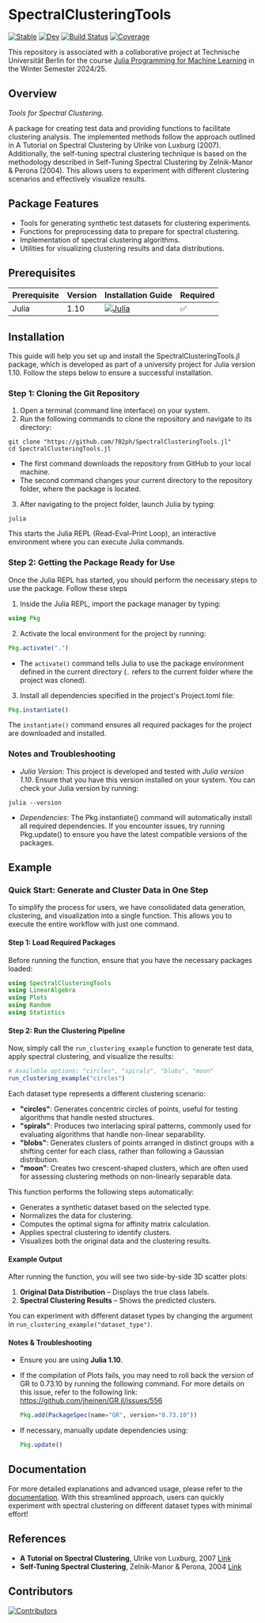 # SpectralClusteringTools

[![Stable](https://img.shields.io/badge/docs-stable-blue.svg)](https://702ph.github.io/SpectralClusteringTools.jl/stable/)
[![Dev](https://img.shields.io/badge/docs-dev-blue.svg)](https://702ph.github.io/SpectralClusteringTools.jl/dev/)
[![Build Status](https://github.com/702ph/SpectralClusteringTools.jl/actions/workflows/CI.yml/badge.svg?branch=main)](https://github.com/702ph/SpectralClusteringTools.jl/actions/workflows/CI.yml?query=branch%3Amain)
[![Coverage](https://codecov.io/gh/702ph/SpectralClusteringTools.jl/branch/main/graph/badge.svg)](https://codecov.io/gh/702ph/SpectralClusteringTools.jl)


This repository is associated with a collaborative project at Technische Universität Berlin for the course [Julia Programming for Machine Learning](https://adrianhill.de/julia-ml-course/) in the Winter Semester 2024/25.


## Overview
*Tools for Spectral Clustering.*

A package for creating test data and providing functions to facilitate clustering analysis. The implemented methods follow the approach outlined in A Tutorial on Spectral Clustering by Ulrike von Luxburg (2007). Additionally, the self-tuning spectral clustering technique is based on the methodology described in Self-Tuning Spectral Clustering by Zelnik-Manor & Perona (2004). This allows users to experiment with different clustering scenarios and effectively visualize results.


## Package Features
- Tools for generating synthetic test datasets for clustering experiments.
- Functions for preprocessing data to prepare for spectral clustering.
- Implementation of spectral clustering algorithms.
- Utilities for visualizing clustering results and data distributions.


## Prerequisites

| Prerequisite | Version | Installation Guide | Required |
|--------------|---------|--------------------|----------|
| Julia       | 1.10    | [![Julia](https://img.shields.io/badge/Julia-v1.10-blue)](https://julialang.org/downloads/) | ✅ |



## Installation
This guide will help you set up and install the SpectralClusteringTools.jl package, which is developed as part of a university project for Julia version 1.10. Follow the steps below to ensure a successful installation.

### Step 1: Cloning the Git Repository
1. Open a terminal (command line interface) on your system.
2. Run the following commands to clone the repository and navigate to its directory:
```
git clone "https://github.com/702ph/SpectralClusteringTools.jl"
cd SpectralClusteringTools.jl
```
- The first command downloads the repository from GitHub to your local machine.
- The second command changes your current directory to the repository folder, where the package is located.


3. After navigating to the project folder, launch Julia by typing:
```
julia
```
This starts the Julia REPL (Read-Eval-Print Loop), an interactive environment where you can execute Julia commands.


### Step 2: Getting the Package Ready for Use
Once the Julia REPL has started, you should perform the necessary steps to use the package. Follow these steps

1. Inside the Julia REPL, import the package manager by typing:
```julia
using Pkg
```


2. Activate the local environment for the project by running:
```julia
Pkg.activate(".")
```
- The `activate()` command tells Julia to use the package environment defined in the current directory (`.` refers to the current folder where the project was cloned).

3. Install all dependencies specified in the project's Project.toml file:
```julia
Pkg.instantiate()
```
The `instantiate()` command ensures all required packages for the project are downloaded and installed.



### Notes and Troubleshooting
- *Julia Version*: This project is developed and tested with *Julia version 1.10*. Ensure that you have this version installed on your system. You can check your Julia version by running:
```
julia --version
```
- *Dependencies*: The Pkg.instantiate() command will automatically install all required dependencies. If you encounter issues, try running Pkg.update() to ensure you have the latest compatible versions of the packages.


## Example

### Quick Start: Generate and Cluster Data in One Step

To simplify the process for users, we have consolidated data generation, clustering, and visualization into a single function. This allows you to execute the entire workflow with just one command.

#### Step 1: Load Required Packages

Before running the function, ensure that you have the necessary packages loaded:

```julia
using SpectralClusteringTools
using LinearAlgebra
using Plots
using Random
using Statistics
```

#### Step 2: Run the Clustering Pipeline

Now, simply call the `run_clustering_example` function to generate test data, apply spectral clustering, and visualize the results:

```julia
# Available options: "circles", "spirals", "blobs", "moon"
run_clustering_example("circles")  
```

Each dataset type represents a different clustering scenario:

- **"circles"**: Generates concentric circles of points, useful for testing algorithms that handle nested structures.
- **"spirals"**: Produces two interlacing spiral patterns, commonly used for evaluating algorithms that handle non-linear separability.
- **"blobs"**: Generates clusters of points arranged in distinct groups with a shifting center for each class, rather than following a Gaussian distribution.
- **"moon"**: Creates two crescent-shaped clusters, which are often used for assessing clustering methods on non-linearly separable data.

This function performs the following steps automatically:

- Generates a synthetic dataset based on the selected type.
- Normalizes the data for clustering.
- Computes the optimal sigma for affinity matrix calculation.
- Applies spectral clustering to identify clusters.
- Visualizes both the original data and the clustering results.

#### Example Output

After running the function, you will see two side-by-side 3D scatter plots:

1. **Original Data Distribution** – Displays the true class labels.
2. **Spectral Clustering Results** – Shows the predicted clusters.

You can experiment with different dataset types by changing the argument in `run_clustering_example("dataset_type")`.


#### Notes & Troubleshooting
- Ensure you are using **Julia 1.10**.
- If the compilation of Plots fails, you may need to roll back the version of GR to 0.73.10 by running the following command. For more details on this issue, refer to the following link: https://github.com/jheinen/GR.jl/issues/556

  ```julia
  Pkg.add(PackageSpec(name="GR", version="0.73.10"))
  ```
- If necessary, manually update dependencies using:
  ```julia
  Pkg.update()
  ```



## Documentation
For more detailed explanations and advanced usage, 
please refer to the [documentation](https://702ph.github.io/SpectralClusteringTools.jl/stable/). 
With this streamlined approach, users can quickly experiment 
with spectral clustering on different dataset types with minimal effort!


## References
- **A Tutorial on Spectral Clustering**, Ulrike von Luxburg, 2007 [Link](https://www.tml.cs.uni-tuebingen.de/team/luxburg/publications/Luxburg07_tutorial.pdf)
- **Self-Tuning Spectral Clustering**, Zelnik-Manor & Perona, 2004 [Link](https://proceedings.neurips.cc/paper_files/paper/2004/file/40173ea48d9567f1f393b20c855bb40b-Paper.pdf)



## Contributors
[![Contributors](https://contrib.rocks/image?repo=702ph/SpectralClusteringTools.jl)](https://github.com/702ph/SpectralClusteringTools.jl/graphs/contributors)


